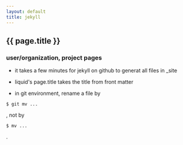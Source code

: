 ```yaml
---
layout: default
title: jekyll
---
```


## {{ page.title }} ##

### user/organization, project pages ###

* it takes a few minutes for jekyll on github to generat all files in _site

* liquid's page.title takes the title from front matter

* in git environment, rename a file by
```
$ git mv ...
```
, not by
```
$ mv ...
```
.
